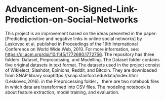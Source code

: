 # Advancement-on-Signed-Link-Prediction-on-Social-Networks
This project is an improvement based on the ideas presented in the paper: [Predicting positive and negative links in online social networks] by Leskovec et al, published in Proceedings of the 19th International Conference on World Wide Web, 2010.  For more information, see: https://dl.acm.org/doi/10.1145/1772690.1772756.
The repository has three folders: Dataset, Preprocessing, and Modelling. The Dataset folder contains five original datasets in text format. The datasets used in the project consist of Wikielect, Slashdot, Epinions, Reddit, and Bitcoin. They are downloaded from SNAP library snaphttps://snap.stanford.edu/data/index.html (Leskovec,2016). 
in the Preprocessing folder， there are two notebook files in which data are transformed into CSV files. The modeling notebook is about feature extraction, model training, and evaluation. 

